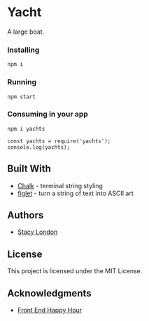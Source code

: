 # Yacht

A large boat.

### Installing
```
npm i
```

### Running
```
npm start
```

### Consuming in your app
```
npm i yachts
```

```
const yachts = require('yachts');
console.log(yachts);
```

## Built With

* [Chalk](https://www.npmjs.com/package/chalk) - terminal string styling
* [figlet](https://www.npmjs.com/package/figlet) - turn a string of text into ASCII art

## Authors

* [Stacy London](https://github.com/stacylondon)

## License

This project is licensed under the MIT License.

## Acknowledgments

* [Front End Happy Hour](https://frontendhappyhour.com/)

